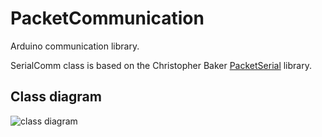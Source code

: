 # PacketCommunication
Arduino communication library. 

SerialComm class is based on the Christopher Baker [PacketSerial](https://github.com/bakercp/PacketSerial) library.



## Class diagram
![class diagram](https://i.imgur.com/4dznMjn.png)

